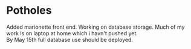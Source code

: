 # Potholes
Added marionette front end. 
Working on database storage. 
Much of my work is on laptop at home which i havn't pushed yet.  
By May 15th full database use should be deployed.
